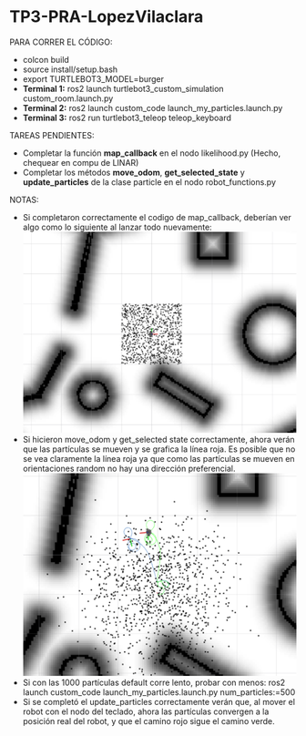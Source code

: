 # TP3-PRA-LopezVilaclara

PARA CORRER EL CÓDIGO:
- colcon build
- source install/setup.bash
- export TURTLEBOT3_MODEL=burger
- **Terminal 1:** ros2 launch turtlebot3_custom_simulation custom_room.launch.py
- **Terminal 2:** ros2 launch custom_code launch_my_particles.launch.py
- **Terminal 3:** ros2 run turtlebot3_teleop teleop_keyboard

TAREAS PENDIENTES:
- Completar la función **map_callback** en el nodo likelihood.py (Hecho, chequear en compu de LINAR)
- Completar los métodos **move_odom**, **get_selected_state** y **update_particles** de la clase particle en el nodo robot_functions.py

NOTAS:
- Si completaron correctamente el codigo de map_callback, deberían ver algo como lo siguiente al lanzar todo nuevamente:
![alt text](imgs/image0.png)
- Si hicieron move_odom y get_selected state correctamente, ahora verán que las partículas se mueven y se grafica la línea roja. Es posible que no se vea claramente la línea roja ya que como las partículas se mueven en orientaciones random no hay una dirección preferencial.
![alt text](imgs/image1.png)
- Si con las 1000 partículas default corre lento, probar con menos: ros2 launch custom_code launch_my_particles.launch.py num_particles:=500
- Si se completó el update_particles correctamente verán que, al mover el robot con el nodo del teclado, ahora las partículas convergen a la posición real del robot, y que el camino rojo sigue el camino verde.
